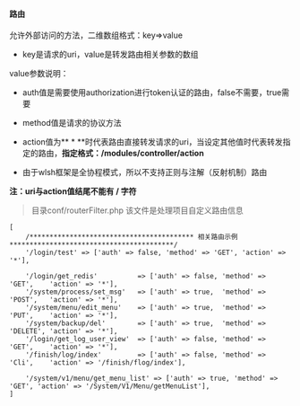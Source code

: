 #### 路由

允许外部访问的方法，二维数组格式：key=>value

 * key是请求的uri，value是转发路由相关参数的数组
 
value参数说明：
 
 * auth值是需要使用authorization进行token认证的路由，false不需要，true需要
 
 * method值是请求的协议方法
 
 * action值为** * **时代表路由直接转发请求的uri，当设定其他值时代表转发指定的路由，**指定格式：/modules/controller/action**
 
 * 由于wlsh框架是全协程模式，所以不支持正则与注解（反射机制）路由
 
**注：uri与action值结尾不能有 / 字符**
 
> 目录conf/routerFilter.php 该文件是处理项目自定义路由信息

```
[
    /***************************************** 相关路由示例 *****************************************/
    '/login/test' => ['auth' => false, 'method' => 'GET', 'action' => '*'],

    '/login/get_redis'          => ['auth' => false, 'method' => 'GET',    'action' => '*'],
    '/system/process/set_msg'   => ['auth' => true,  'method' => 'POST',   'action' => '*'],
    '/system/menu/edit_menu'    => ['auth' => true,  'method' => 'PUT',    'action' => '*'],
    '/system/backup/del'        => ['auth' => true,  'method' => 'DELETE', 'action' => '*'],
    '/login/get_log_user_view'  => ['auth' => false, 'method' => 'GET',    'action' => '*'],
    '/finish/log/index'         => ['auth' => false, 'method' => 'Cli',    'action' => '/finish/flog/index'],

    '/system/v1/menu/get_menu_list' => ['auth' => true, 'method' => 'GET', 'action' => '/System/V1/Menu/getMenuList'],
]
```